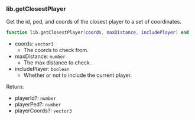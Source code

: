 ### lib.getClosestPlayer

Get the id, ped, and coords of the closest player to a set of coordinates.

```lua
function lib.getClosestPlayer(coords, maxDistance, includePlayer) end
```

* coords: `vector3`
  * The coords to check from.
* maxDistance: `number`
  * The max distance to check.
* includePlayer: `boolean`
  * Whether or not to include the current player.

Return:

* playerId?: `number`
* playerPed?: `number`
* playerCoords?: `vector3`
